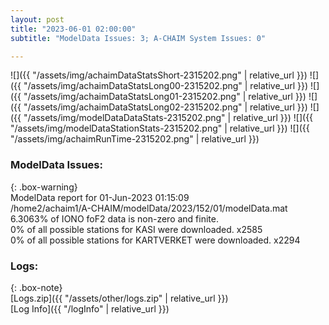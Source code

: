 ```yaml
---
layout: post
title: "2023-06-01 02:00:00"
subtitle: "ModelData Issues: 3; A-CHAIM System Issues: 0"

---
```


![]({{ "/assets/img/achaimDataStatsShort-2315202.png" | relative_url }})
![]({{ "/assets/img/achaimDataStatsLong00-2315202.png" | relative_url }})
![]({{ "/assets/img/achaimDataStatsLong01-2315202.png" | relative_url }})
![]({{ "/assets/img/achaimDataStatsLong02-2315202.png" | relative_url }})
![]({{ "/assets/img/modelDataDataStats-2315202.png" | relative_url }})
![]({{ "/assets/img/modelDataStationStats-2315202.png" | relative_url }})
![]({{ "/assets/img/achaimRunTime-2315202.png" | relative_url }})


### ModelData Issues:  
  
{: .box-warning}  
 ModelData report for 01-Jun-2023 01:15:09   
 /home2/achaim1/A-CHAIM/modelData/2023/152/01/modelData.mat   
 6.3063% of IONO foF2 data is non-zero and finite.   
 0% of all possible stations for KASI were downloaded. x2585   
 0% of all possible stations for KARTVERKET were downloaded. x2294   
  


### Logs:  
  
{: .box-note}  
[Logs.zip]({{ "/assets/other/logs.zip" | relative_url }})  
[Log Info]({{ "/logInfo" | relative_url }})  
